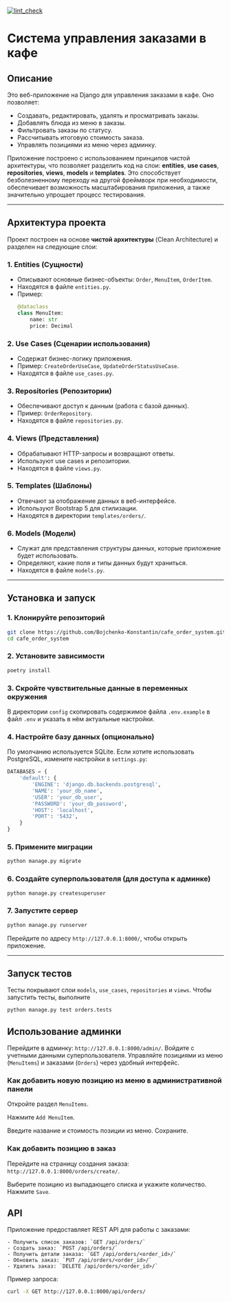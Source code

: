 [![lint_check](https://github.com/Bojchenko-Konstantin/cafe_order_system/actions/workflows/lint-check.yml/badge.svg)](https://github.com/Bojchenko-Konstantin/cafe_order_system/actions/workflows/lint-check.yml)

# Система управления заказами в кафе

## Описание

Это веб-приложение на Django для управления заказами в кафе. Оно позволяет:
- Создавать, редактировать, удалять и просматривать заказы.
- Добавлять блюда из меню в заказы.
- Фильтровать заказы по статусу.
- Рассчитывать итоговую стоимость заказа.
- Управлять позициями из меню через админку.

Приложение построено с использованием принципов чистой архитектуры, что позволяет разделить код на слои: **entities**, **use cases**, **repositories**, **views**, **models** и **templates**. 
Это способствует безболезненному переходу на другой фреймворк при необходимости, обеспечивает возможность масштабирования приложения, а также значительно упрощает процесс тестирования.

---

## Архитектура проекта

Проект построен на основе **чистой архитектуры** (Clean Architecture) и разделен на следующие слои:

### 1. **Entities (Сущности)**
   - Описывают основные бизнес-объекты: `Order`, `MenuItem`, `OrderItem`.
   - Находятся в файле `entities.py`.
   - Пример:
     ```python
     @dataclass
     class MenuItem:
         name: str
         price: Decimal
     ```

### 2. **Use Cases (Сценарии использования)**
   - Содержат бизнес-логику приложения.
   - Пример: `CreateOrderUseCase`, `UpdateOrderStatusUseCase`.
   - Находятся в файле `use_cases.py`.

### 3. **Repositories (Репозитории)**
   - Обеспечивают доступ к данным (работа с базой данных).
   - Пример: `OrderRepository`.
   - Находятся в файле `repositories.py`.

### 4. **Views (Представления)**
   - Обрабатывают HTTP-запросы и возвращают ответы.
   - Используют use cases и репозитории.
   - Находятся в файле `views.py`.

### 5. **Templates (Шаблоны)**
   - Отвечают за отображение данных в веб-интерфейсе.
   - Используют Bootstrap 5 для стилизации.
   - Находятся в директории `templates/orders/`.

### 6. **Models (Модели)** 
   - Cлужат для представления структуры данных, которые приложение будет использовать.
   - Определяют, какие поля и типы данных будут храниться.
   - Находятся в файле `models.py`.

---

## Установка и запуск

### 1. Клонируйте репозиторий

```bash
git clone https://github.com/Bojchenko-Konstantin/cafe_order_system.git
cd cafe_order_system
```
### 2. Установите зависимости

```bash
poetry install
```

### 3. Скройте чувствительные данные в переменных окружения

В директории `config` скопировать содержимое файла `.env.example` в файл `.env` и указать в нём актуальные настройки.

### 4. Настройте базу данных (опционально)

По умолчанию используется SQLite. Если хотите использовать PostgreSQL, измените настройки в `settings.py`:

```python
DATABASES = {
    'default': {
        'ENGINE': 'django.db.backends.postgresql',
        'NAME': 'your_db_name',
        'USER': 'your_db_user',
        'PASSWORD': 'your_db_password',
        'HOST': 'localhost',
        'PORT': '5432',
    }
}
```

### 5. Примените миграции

```bash
python manage.py migrate
```

### 6. Создайте суперпользователя (для доступа к админке)

```bash
python manage.py createsuperuser
```

### 7. Запустите сервер

```bash
python manage.py runserver
```
Перейдите по адресу `http://127.0.0.1:8000/`, чтобы открыть приложение.

---

## Запуск тестов

Тесты покрывают слои `models`, `use_cases`, `repositories` и `views`. Чтобы запустить тесты, выполните

```bash
python manage.py test orders.tests
```

## Использование админки

Перейдите в админку: `http://127.0.0.1:8000/admin/`.
Войдите с учетными данными суперпользователя.
Управляйте позициями из меню (`MenuItems`) и заказами (`Orders`) через удобный интерфейс.

### Как добавить новую позицию из меню в административной панели

Откройте раздел `MenuItems`.

Нажмите `Add MenuItem`.

Введите название и стоимость позиции из меню.
Сохраните.

### Как добавить позицию в заказ
Перейдите на страницу создания заказа: `http://127.0.0.1:8000/orders/create/`.

Выберите позицию из выпадающего списка и укажите количество.
Нажмите `Save`.

## API

Приложение предоставляет REST API для работы с заказами:

    - Получить список заказов: `GET /api/orders/`
    - Создать заказ: `POST /api/orders/`
    - Получить детали заказа: `GET /api/orders/<order_id>/`
    - Обновить заказ: `PUT /api/orders/<order_id>/`
    - Удалить заказ: `DELETE /api/orders/<order_id>/`

Пример запроса:
```bash
curl -X GET http://127.0.0.1:8000/api/orders/
```



